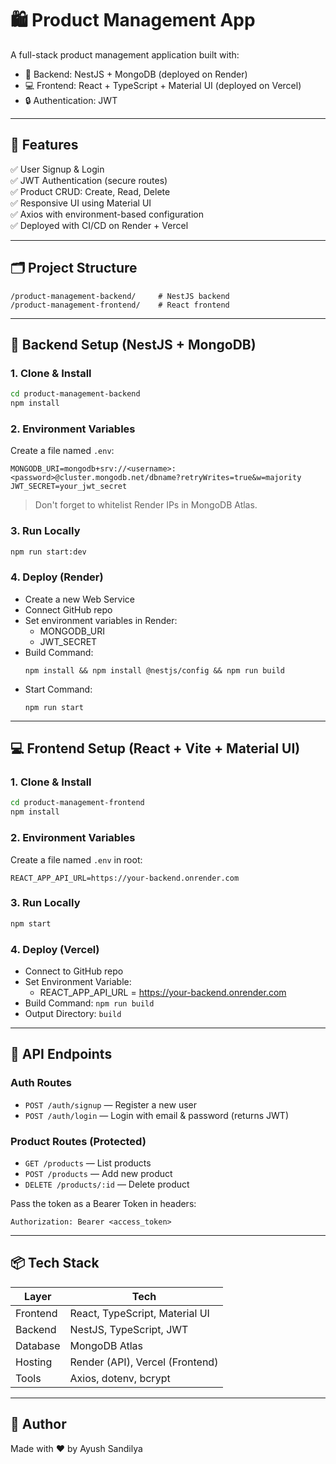 # 🛍️ Product Management App

A full-stack product management application built with:

- 🚀 Backend: NestJS + MongoDB (deployed on Render)
- 💻 Frontend: React + TypeScript + Material UI (deployed on Vercel)
- 🔒 Authentication: JWT

---

## 🔧 Features

✅ User Signup & Login  
✅ JWT Authentication (secure routes)  
✅ Product CRUD: Create, Read, Delete  
✅ Responsive UI using Material UI  
✅ Axios with environment-based configuration  
✅ Deployed with CI/CD on Render + Vercel  

---

## 🗂️ Project Structure

```
/product-management-backend/     # NestJS backend
/product-management-frontend/    # React frontend
```

---

## 🚀 Backend Setup (NestJS + MongoDB)

### 1. Clone & Install

```bash
cd product-management-backend
npm install
```

### 2. Environment Variables

Create a file named `.env`:

```
MONGODB_URI=mongodb+srv://<username>:<password>@cluster.mongodb.net/dbname?retryWrites=true&w=majority
JWT_SECRET=your_jwt_secret
```

> Don't forget to whitelist Render IPs in MongoDB Atlas.

### 3. Run Locally

```bash
npm run start:dev
```

### 4. Deploy (Render)

- Create a new Web Service
- Connect GitHub repo
- Set environment variables in Render:
  - MONGODB_URI
  - JWT_SECRET
- Build Command:  
  ```
  npm install && npm install @nestjs/config && npm run build
  ```
- Start Command:  
  ```
  npm run start
  ```

---

## 💻 Frontend Setup (React + Vite + Material UI)

### 1. Clone & Install

```bash
cd product-management-frontend
npm install
```

### 2. Environment Variables

Create a file named `.env` in root:

```
REACT_APP_API_URL=https://your-backend.onrender.com
```

### 3. Run Locally

```bash
npm start
```

### 4. Deploy (Vercel)

- Connect to GitHub repo
- Set Environment Variable:
  - REACT_APP_API_URL = https://your-backend.onrender.com
- Build Command: `npm run build`
- Output Directory: `build`

---

## 🔐 API Endpoints

### Auth Routes

- `POST /auth/signup` — Register a new user
- `POST /auth/login` — Login with email & password (returns JWT)

### Product Routes (Protected)

- `GET /products` — List products
- `POST /products` — Add new product
- `DELETE /products/:id` — Delete product

Pass the token as a Bearer Token in headers:

```http
Authorization: Bearer <access_token>
```

---

## 📦 Tech Stack

| Layer      | Tech                          |
|------------|-------------------------------|
| Frontend   | React, TypeScript, Material UI|
| Backend    | NestJS, TypeScript, JWT       |
| Database   | MongoDB Atlas                 |
| Hosting    | Render (API), Vercel (Frontend)|
| Tools      | Axios, dotenv, bcrypt         |

---

## 🙌 Author

Made with ❤️ by Ayush Sandilya
